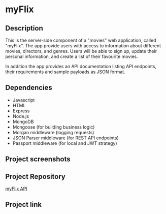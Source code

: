 # myFlix

## Description
This is the server-side component of a "movies" web application, called "myFlix". The app provide users with access to information about different
movies, directors, and genres. Users will be able to sign up, update their personal information, and create a list of their favourite movies.

In addition the app provides an API documentation listing API endpoints, their requirements and sample payloads as JSON format.

## Dependencies
- Javascript
- HTML
- Express
- Node.js
- MongoDB
- Mongoose (for building business logic)
- Morgan middleware (logging requests)
- JSON Parser middleware (for REST API endpoints)
- Passport middleware (for local and JWT strategy)


## Project screenshots


## Project Repository
[myFlix API](https://github.com/netti-w/myFlix)

## Project link
